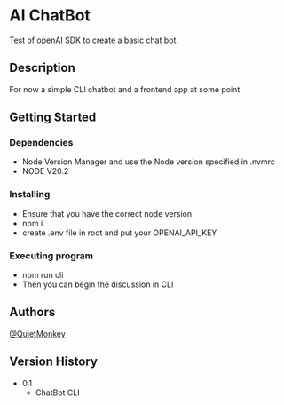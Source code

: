 # AI ChatBot

Test of openAI SDK to create a basic chat bot.

## Description

For now a simple CLI chatbot and a frontend app at some point

## Getting Started

### Dependencies

* Node Version Manager and use the Node version specified in .nvmrc
* NODE V20.2

### Installing

* Ensure that you have the correct node version
* npm i
* create .env file in root and put your OPENAI_API_KEY

### Executing program

* npm run cli
* Then you can begin the discussion in CLI

## Authors

[@QuietMonkey](https://github.com/QuietMonkey)

## Version History

* 0.1
    * ChatBot CLI
